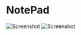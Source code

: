 # NotePad
![Screenshot](https://github.com/greSvoI/NotePad/raw/master/bin/1.jpg)
![Screenshot](https://github.com/greSvoI/NotePad/raw/master/bin/2.jpg)
